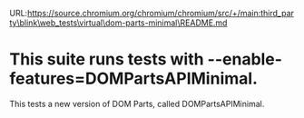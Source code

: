 URL:https://source.chromium.org/chromium/chromium/src/+/main:third_party\blink\web_tests\virtual\dom-parts-minimal\README.md
# This suite runs tests with --enable-features=DOMPartsAPIMinimal.

This tests a new version of DOM Parts, called DOMPartsAPIMinimal.

